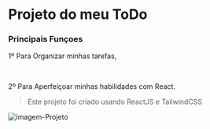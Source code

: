 <h1>Projeto do meu ToDo</h1>

<h3>Principais Funçoes</h3>
<p>1º Para Organizar minhas tarefas,</p> <br>
<p>2º Para Aperfeiçoar minhas habilidades com React.</p>

>Este projeto foi criado usando ReactJS e TailwindCSS

<img src="" alt="imagem-Projeto"/>
